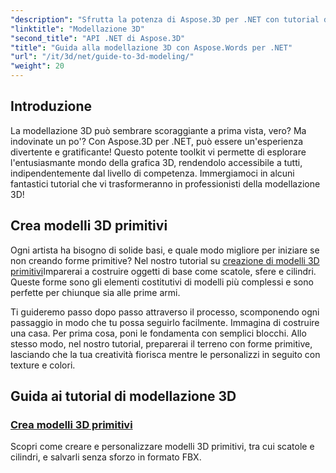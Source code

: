 ```yaml
---
"description": "Sfrutta la potenza di Aspose.3D per .NET con tutorial di esperti sulla creazione di modelli 3D. Inizia ad affinare le tue competenze di progettazione 3D."
"linktitle": "Modellazione 3D"
"second_title": "API .NET di Aspose.3D"
"title": "Guida alla modellazione 3D con Aspose.Words per .NET"
"url": "/it/3d/net/guide-to-3d-modeling/"
"weight": 20
---
```


## Introduzione

La modellazione 3D può sembrare scoraggiante a prima vista, vero? Ma indovinate un po'? Con Aspose.3D per .NET, può essere un'esperienza divertente e gratificante! Questo potente toolkit vi permette di esplorare l'entusiasmante mondo della grafica 3D, rendendolo accessibile a tutti, indipendentemente dal livello di competenza. Immergiamoci in alcuni fantastici tutorial che vi trasformeranno in professionisti della modellazione 3D!

## Crea modelli 3D primitivi

Ogni artista ha bisogno di solide basi, e quale modo migliore per iniziare se non creando forme primitive? Nel nostro tutorial su [creazione di modelli 3D primitivi](./create-primitive-3d-modeling/)Imparerai a costruire oggetti di base come scatole, sfere e cilindri. Queste forme sono gli elementi costitutivi di modelli più complessi e sono perfette per chiunque sia alle prime armi.

Ti guideremo passo dopo passo attraverso il processo, scomponendo ogni passaggio in modo che tu possa seguirlo facilmente. Immagina di costruire una casa. Per prima cosa, poni le fondamenta con semplici blocchi. Allo stesso modo, nel nostro tutorial, preparerai il terreno con forme primitive, lasciando che la tua creatività fiorisca mentre le personalizzi in seguito con texture e colori. 

## Guida ai tutorial di modellazione 3D
### [Crea modelli 3D primitivi](./create-primitive-3d-modeling/)
Scopri come creare e personalizzare modelli 3D primitivi, tra cui scatole e cilindri, e salvarli senza sforzo in formato FBX.